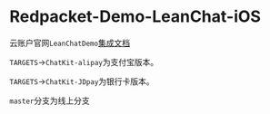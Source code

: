 # Redpacket-Demo-LeanChat-iOS

云账户官网`LeanChatDemo`[集成文档](https://docs.yunzhanghu.com/integration/leancloud/ios.html)

`TARGETS`->`ChatKit-alipay`为支付宝版本。

`TARGETS`->`ChatKit-JDpay`为银行卡版本。

`master`分支为线上分支
